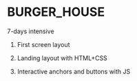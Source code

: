 # BURGER_HOUSE
7-days intensive

1. First screen layout

2. Landing layout with HTML+CSS

3. Interactive anchors and buttons with JS
